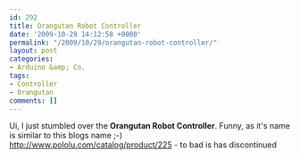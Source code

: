 ```yaml
---
id: 292
title: Orangutan Robot Controller
date: '2009-10-29 14:12:58 +0000'
permalink: "/2009/10/29/orangutan-robot-controller/"
layout: post
categories:
- Arduino &amp; Co.
tags:
- Controller
- Orangutan
comments: []
---
```

Ui, I just stumbled over the **Orangutan Robot Controller**. Funny, as it's name is similar to this blogs name ;-)  
<http://www.pololu.com/catalog/product/225> - to bad is has discontinued